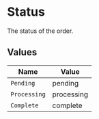 # Status

The status of the order.


## Values

| Name         | Value        |
| ------------ | ------------ |
| `Pending`    | pending      |
| `Processing` | processing   |
| `Complete`   | complete     |